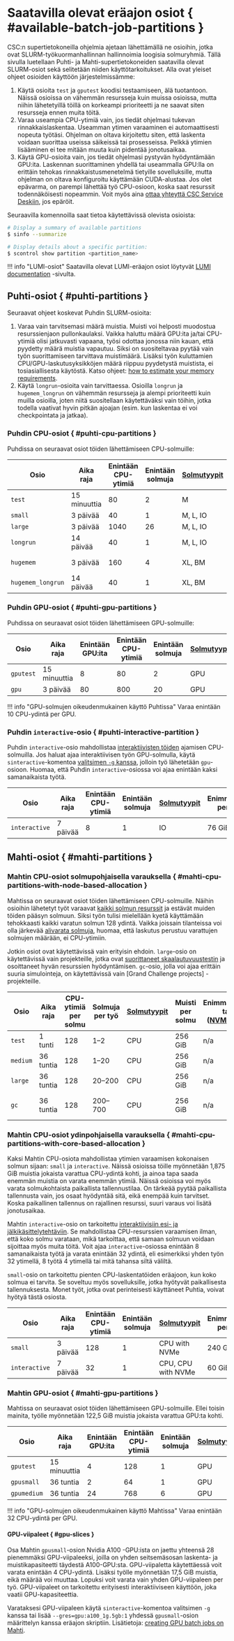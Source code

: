 # Saatavilla olevat eräajon osiot { #available-batch-job-partitions }

CSC:n supertietokoneilla ohjelmia ajetaan lähettämällä ne osioihin, jotka ovat SLURM-työkuormanhallinnan hallinnoimia loogisia solmuryhmiä. Tällä sivulla luetellaan Puhti- ja Mahti-supertietokoneiden saatavilla olevat SLURM-osiot sekä selitetään niiden käyttötarkoitukset. Alla ovat yleiset ohjeet osioiden käyttöön järjestelmissämme:

1. Käytä osioita `test` ja `gputest` koodisi testaamiseen, älä tuotantoon.
   Näissä osioissa on vähemmän resursseja kuin muissa osioissa, mutta niihin lähetetyillä töillä on korkeampi prioriteetti ja ne saavat siten resursseja ennen muita töitä.
2. Varaa useampia CPU-ytimiä vain, jos tiedät ohjelmasi tukevan rinnakkaislaskentaa.
   Useamman ytimen varaaminen ei automaattisesti nopeuta työtäsi. Ohjelman on oltava kirjoitettu siten, että laskenta voidaan suorittaa useissa säikeissä tai prosesseissa. Pelkkä ytimien lisääminen ei tee mitään muuta kuin pidentää jonotusaikaa.
3. Käytä GPU-osioita vain, jos tiedät ohjelmasi pystyvän hyödyntämään GPU:ita.
   Laskennan suorittaminen yhdellä tai useammalla GPU:lla on erittäin tehokas rinnakkaistusmenetelmä tietyille sovelluksille, mutta ohjelman on oltava konfiguroitu käyttämään CUDA-alustaa. Jos olet epävarma, on parempi lähettää työ CPU-osioon, koska saat resurssit todennäköisesti nopeammin. Voit myös aina [ottaa yhteyttä CSC Service Deskiin](../../support/contact.md), jos epäröit.

Seuraavilla komennoilla saat tietoa käytettävissä olevista osioista:

```bash
# Display a summary of available partitions
$ sinfo --summarize

# Display details about a specific partition:
$ scontrol show partition <partition_name>
```

!!! info "LUMI-osiot"
    Saatavilla olevat LUMI-eräajon osiot löytyvät [LUMI documentation] -sivulta.

## Puhti-osiot { #puhti-partitions }

Seuraavat ohjeet koskevat Puhdin SLURM-osioita:

1. Varaa vain tarvitsemasi määrä muistia. Muisti voi helposti muodostua resurssienjaon pullonkaulaksi. Vaikka haluttu määrä GPU:ita ja/tai CPU-ytimiä olisi jatkuvasti vapaana, työsi odottaa jonossa niin kauan, että pyydetty määrä muistia vapautuu. Siksi on suositeltavaa pyytää vain työn suorittamiseen tarvittava muistimäärä. Lisäksi työn kuluttamien CPU/GPU-laskutusyksikköjen määrä riippuu pyydetystä muistista, ei tosiasiallisesta käytöstä. Katso ohjeet: [how to estimate your memory requirements](../../support/faq/how-much-memory-my-job-needs.md).
2. Käytä `longrun`-osioita vain tarvittaessa. Osioilla `longrun` ja `hugemem_longrun` on vähemmän resursseja ja alempi prioriteetti kuin muilla osioilla, joten niitä suositellaan käytettäväksi vain töihin, jotka todella vaativat hyvin pitkän ajoajan (esim. kun laskentaa ei voi checkpointata ja jatkaa).

### Puhdin CPU-osiot { #puhti-cpu-partitions }

Puhdissa on seuraavat osiot töiden lähettämiseen CPU-solmuille:

| Osio             | Aika<br>raja | Enintään CPU-<br>ytimiä | Enintään<br>solmuja | [Solmutyypit](../systems-puhti.md) | Enimmäismuisti<br>per solmu | Enimmäispaikallinen tallennus<br>([NVMe]) per solmu |
|------------------|--------------|-------------------------|---------------------|-------------------------------------|-----------------------------|-----------------------------------------------------|
| `test`           | 15 minuuttia | 80                      | 2                   | M                                   | 185 GiB                     | n/a                                                 |
| `small`          | 3 päivää     | 40                      | 1                   | M, L, IO                            | 373 GiB                     | 3600 GiB                                            |
| `large`          | 3 päivää     | 1040                    | 26                  | M, L, IO                            | 373 GiB                     | 3600 GiB                                            |
| `longrun`        | 14 päivää    | 40                      | 1                   | M, L, IO                            | 373 GiB                     | 3600 GiB                                            |
| `hugemem`        | 3 päivää     | 160                     | 4                   | XL, BM                              | 1496 GiB                    | 1490 GiB (XL), 5960 GiB (BM)                        |
| `hugemem_longrun`| 14 päivää    | 40                      | 1                   | XL, BM                              | 1496 GiB                    | 1490 GiB (XL), 5960 GiB (BM)                        |

### Puhdin GPU-osiot { #puhti-gpu-partitions }

Puhdissa on seuraavat osiot töiden lähettämiseen GPU-solmuille:

| Osio     | Aika<br>raja | Enintään<br>GPU:ita | Enintään CPU-<br>ytimiä | Enintään<br>solmuja | [Solmutyypit](../systems-puhti.md) | Enimmäismuisti<br>per solmu | Enimmäispaikallinen tallennus<br>([NVMe]) per solmu |
|----------|--------------|---------------------|--------------------------|---------------------|-------------------------------------|-----------------------------|-----------------------------------------------------|
| `gputest`| 15 minuuttia | 8                   | 80                       | 2                   | GPU                                 | 373 GiB                     | 3600 GiB                                            |
| `gpu`    | 3 päivää     | 80                  | 800                      | 20                  | GPU                                 | 373 GiB                     | 3600 GiB                                            |

!!! info "GPU-solmujen oikeudenmukainen käyttö Puhtissa" 
    Varaa enintään 10 CPU-ydintä per GPU.

### Puhdin `interactive`-osio { #puhti-interactive-partition }

Puhdin `interactive`-osio mahdollistaa [interaktiivisten töiden](./interactive-usage.md) ajamisen CPU-solmuilla. Jos haluat ajaa interaktiivisen työn GPU-solmulla, käytä `sinteractive`-komentoa [valitsimen `-g` kanssa](./interactive-usage.md#sinteractive-on-puhti), jolloin työ lähetetään `gpu`-osioon. Huomaa, että Puhdin `interactive`-osiossa voi ajaa enintään kaksi samanaikaista työtä.

| Osio          | Aika<br>raja | Enintään CPU-<br>ytimiä | Enintään<br>solmuja | [Solmutyypit](../systems-puhti.md) | Enimmäismuisti<br>per solmu | Enimmäispaikallinen tallennus<br>([NVMe]) per solmu |
|---------------|--------------|-------------------------|---------------------|-------------------------------------|-----------------------------|-----------------------------------------------------|
| `interactive` | 7 päivää     | 8                       | 1                   | IO                                  | 76 GiB                      | 720 GiB                                             |

## Mahti-osiot { #mahti-partitions }

### Mahtin CPU-osiot solmupohjaisella varauksella { #mahti-cpu-partitions-with-node-based-allocation }

Mahtissa on seuraavat osiot töiden lähettämiseen CPU-solmuille. Näihin osioihin lähetetyt työt varaavat [kaikki solmun resurssit](../systems-mahti.md#compute-nodes) ja estävät muiden töiden pääsyn solmuun. Siksi työn tulisi mielellään kyetä käyttämään tehokkaasti kaikki varatun solmun 128 ydintä. Vaikka joissain tilanteissa voi olla järkevää [alivarata solmuja](creating-job-scripts-mahti.md#undersubscribing-nodes), huomaa, että laskutus perustuu varattujen solmujen määrään, ei CPU-ytimiin.

Jotkin osiot ovat käytettävissä vain erityisin ehdoin. `large`-osio on käytettävissä vain projekteille, jotka ovat [suorittaneet skaalautuvuustestin](../../accounts/how-to-access-mahti-large-partition.md) ja osoittaneet hyvän resurssien hyödyntämisen. `gc`-osio, jolla voi ajaa erittäin suuria simulointeja, on käytettävissä vain [Grand Challenge projects] -projekteille.

| Osio     | Aika<br>raja | CPU-ytimiä<br>per solmu | Solmuja<br>per työ | [Solmutyypit](../systems-mahti.md) | Muisti<br>per solmu | Enimmäispaikallinen tallennus<br>([NVMe]) per solmu | Vaatimukset                  |
|----------|--------------|-------------------------|--------------------|-------------------------------------|---------------------|-----------------------------------------------------|------------------------------|
| `test`   | 1 tunti      | 128                     | 1–2                | CPU                                 | 256 GiB             | n/a                                                 | n/a                          |
| `medium` | 36 tuntia    | 128                     | 1–20               | CPU                                 | 256 GiB             | n/a                                                 | n/a                          |
| `large`  | 36 tuntia    | 128                     | 20–200             | CPU                                 | 256 GiB             | n/a                                                 | [scalability test]           |
| `gc`     | 36 tuntia    | 128                     | 200–700            | CPU                                 | 256 GiB             | n/a                                                 | [Grand Challenge project]    |

### Mahtin CPU-osiot ydinpohjaisella varauksella { #mahti-cpu-partitions-with-core-based-allocation }

Kaksi Mahtin CPU-osiota mahdollistaa ytimien varaamisen kokonaisen solmun sijaan: `small` ja `interactive`. Näissä osioissa töille myönnetään 1,875 GiB muistia jokaista varattua CPU-ydintä kohti, ja ainoa tapa saada enemmän muistia on varata enemmän ytimiä. Näissä osioissa voi myös varata solmukohtaista paikallista tallennustilaa. On tärkeää pyytää paikallista tallennusta vain, jos osaat hyödyntää sitä, eikä enempää kuin tarvitset. Koska paikallinen tallennus on rajallinen resurssi, suuri varaus voi lisätä jonotusaikaa.

Mahtin `interactive`-osio on tarkoitettu [interaktiivisiin esi- ja jälkikäsittelytehtäviin](./interactive-usage.md). Se mahdollistaa CPU-resurssien varaamisen ilman, että koko solmu varataan, mikä tarkoittaa, että samaan solmuun voidaan sijoittaa myös muita töitä. Voit ajaa `interactive`-osiossa enintään 8 samanaikaista työtä ja varata enintään 32 ydintä, eli esimerkiksi yhden työn 32 ytimellä, 8 työtä 4 ytimellä tai mitä tahansa siltä väliltä.

`small`-osio on tarkoitettu pienten CPU-laskentatöiden eräajoon, kun koko solmua ei tarvita. Se soveltuu myös sovelluksille, jotka hyötyvät paikallisesta tallennuksesta. Monet työt, jotka ovat perinteisesti käyttäneet Puhtia, voivat hyötyä tästä osiosta.

| Osio          | Aika<br>raja | Enintään CPU-<br>ytimiä | Enintään<br>solmuja | [Solmutyypit](../systems-mahti.md) | Enimmäismuisti<br>per solmu | Enimmäispaikallinen tallennus<br>([NVMe]) per solmu |
|---------------|--------------|-------------------------|---------------------|-------------------------------------|-----------------------------|-----------------------------------------------------|
| `small`       | 3 päivää     | 128                     | 1                   | CPU with NVMe                       | 240 GiB                     | 3500 GiB                                            |
| `interactive` | 7 päivää     | 32                      | 1                   | CPU, CPU with NVMe                  | 60 GiB                      | 3500 GiB                                            |

### Mahtin GPU-osiot { #mahti-gpu-partitions }

Mahtissa on seuraavat osiot töiden lähettämiseen GPU-solmuille. Ellei toisin mainita, työlle myönnetään 122,5 GiB muistia jokaista varattua GPU:ta kohti.

| Osio        | Aika<br>raja | Enintään<br>GPU:ita | Enintään CPU-<br>ytimiä | Enintään<br>solmuja | [Solmutyypit](../systems-mahti.md) | Enimmäismuisti<br>per solmu | Enimmäispaikallinen tallennus<br>([NVMe]) per solmu |
|-------------|--------------|---------------------|--------------------------|---------------------|-------------------------------------|-----------------------------|-----------------------------------------------------|
| `gputest`   | 15 minuuttia | 4                   | 128                      | 1                   | GPU                                 | 490 GiB                     | 3500 GiB                                            |
| `gpusmall`  | 36 tuntia    | 2                   | 64                       | 1                   | GPU                                 | 490 GiB                     | 3500 GiB                                            |
| `gpumedium` | 36 tuntia    | 24                  | 768                      | 6                   | GPU                                 | 490 GiB                     | 3500 GiB                                            |

!!! info "GPU-solmujen oikeudenmukainen käyttö Mahtissa"
    Varaa enintään 32 CPU-ydintä per GPU.

#### GPU-viipaleet { #gpu-slices }

Osa Mahtin `gpusmall`-osion Nvidia A100 -GPU:ista on jaettu yhteensä 28 pienemmäksi GPU-viipaleeksi, joilla on yhden seitsemäsosan laskenta- ja muistikapasiteetti täydestä A100-GPU:sta. GPU-viipaletta käytettäessä voit varata enintään 4 CPU-ydintä. Lisäksi työlle myönnetään 17,5 GiB muistia, eikä määrää voi muuttaa. Lopuksi voit varata vain yhden GPU-viipaleen per työ. GPU-viipaleet on tarkoitettu erityisesti interaktiiviseen käyttöön, joka vaatii GPU-kapasiteettia.

Varataksesi GPU-viipaleen käytä `sinteractive`-komentoa valitsimen `-g` kanssa tai lisää `--gres=gpu:a100_1g.5gb:1` yhdessä `gpusmall`-osion määrittelyn kanssa eräajon skriptiin. Lisätietoja: [creating GPU batch jobs on Mahti](creating-job-scripts-mahti.md#gpu-batch-jobs).

<!-- Links -->
[Grand Challenge project]: https://research.csc.fi/grand-challenge-proposals
[LUMI documentation]: https://docs.lumi-supercomputer.eu/runjobs/scheduled-jobs/partitions/
[NVMe]: ../disk.md#compute-nodes-with-local-ssd-nvme-disks
[scalability test]: ../../accounts/how-to-access-mahti-large-partition.md
<!-- Links -->
